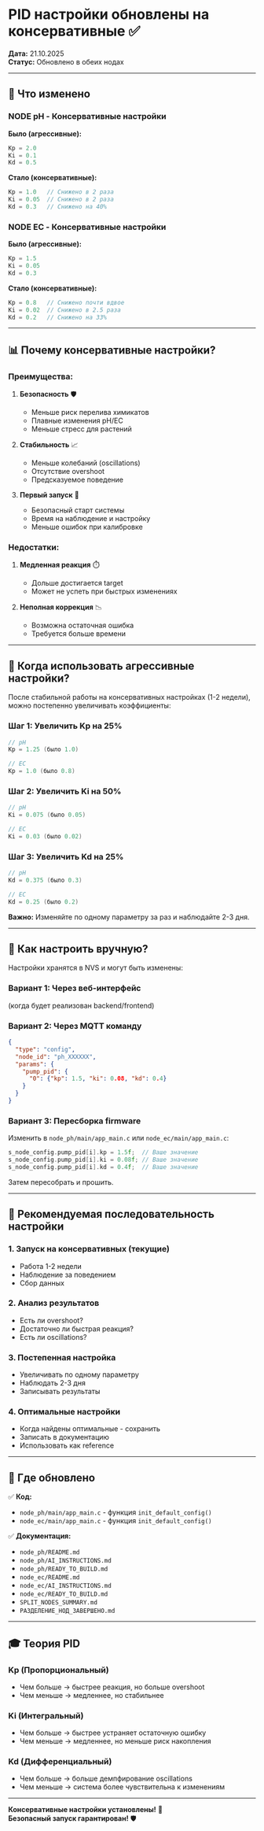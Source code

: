 # PID настройки обновлены на консервативные ✅

**Дата:** 21.10.2025  
**Статус:** Обновлено в обеих нодах

---

## 🎯 Что изменено

### NODE pH - Консервативные настройки

**Было (агрессивные):**
```c
Kp = 2.0
Ki = 0.1
Kd = 0.5
```

**Стало (консервативные):**
```c
Kp = 1.0   // Снижено в 2 раза
Ki = 0.05  // Снижено в 2 раза
Kd = 0.3   // Снижено на 40%
```

### NODE EC - Консервативные настройки

**Было (агрессивные):**
```c
Kp = 1.5
Ki = 0.05
Kd = 0.3
```

**Стало (консервативные):**
```c
Kp = 0.8   // Снижено почти вдвое
Ki = 0.02  // Снижено в 2.5 раза
Kd = 0.2   // Снижено на 33%
```

---

## 📊 Почему консервативные настройки?

### Преимущества:

1. **Безопасность** 🛡️
   - Меньше риск перелива химикатов
   - Плавные изменения pH/EC
   - Меньше стресс для растений

2. **Стабильность** 📈
   - Меньше колебаний (oscillations)
   - Отсутствие overshoot
   - Предсказуемое поведение

3. **Первый запуск** 🚀
   - Безопасный старт системы
   - Время на наблюдение и настройку
   - Меньше ошибок при калибровке

### Недостатки:

1. **Медленная реакция** ⏱️
   - Дольше достигается target
   - Может не успеть при быстрых изменениях

2. **Неполная коррекция** 📉
   - Возможна остаточная ошибка
   - Требуется больше времени

---

## 🔧 Когда использовать агрессивные настройки?

После стабильной работы на консервативных настройках (1-2 недели), можно постепенно увеличивать коэффициенты:

### Шаг 1: Увеличить Kp на 25%
```c
// pH
Kp = 1.25 (было 1.0)

// EC
Kp = 1.0 (было 0.8)
```

### Шаг 2: Увеличить Ki на 50%
```c
// pH
Ki = 0.075 (было 0.05)

// EC
Ki = 0.03 (было 0.02)
```

### Шаг 3: Увеличить Kd на 25%
```c
// pH
Kd = 0.375 (было 0.3)

// EC
Kd = 0.25 (было 0.2)
```

**Важно:** Изменяйте по одному параметру за раз и наблюдайте 2-3 дня.

---

## 📝 Как настроить вручную?

Настройки хранятся в NVS и могут быть изменены:

### Вариант 1: Через веб-интерфейс
(когда будет реализован backend/frontend)

### Вариант 2: Через MQTT команду
```json
{
  "type": "config",
  "node_id": "ph_XXXXXX",
  "params": {
    "pump_pid": {
      "0": {"kp": 1.5, "ki": 0.08, "kd": 0.4}
    }
  }
}
```

### Вариант 3: Пересборка firmware
Изменить в `node_ph/main/app_main.c` или `node_ec/main/app_main.c`:
```c
s_node_config.pump_pid[i].kp = 1.5f;  // Ваше значение
s_node_config.pump_pid[i].ki = 0.08f; // Ваше значение
s_node_config.pump_pid[i].kd = 0.4f;  // Ваше значение
```

Затем пересобрать и прошить.

---

## 🧪 Рекомендуемая последовательность настройки

### 1. Запуск на консервативных (текущие)
- Работа 1-2 недели
- Наблюдение за поведением
- Сбор данных

### 2. Анализ результатов
- Есть ли overshoot?
- Достаточно ли быстрая реакция?
- Есть ли oscillations?

### 3. Постепенная настройка
- Увеличивать по одному параметру
- Наблюдать 2-3 дня
- Записывать результаты

### 4. Оптимальные настройки
- Когда найдены оптимальные - сохранить
- Записать в документацию
- Использовать как reference

---

## 📍 Где обновлено

✅ **Код:**
- `node_ph/main/app_main.c` - функция `init_default_config()`
- `node_ec/main/app_main.c` - функция `init_default_config()`

✅ **Документация:**
- `node_ph/README.md`
- `node_ph/AI_INSTRUCTIONS.md`
- `node_ph/READY_TO_BUILD.md`
- `node_ec/README.md`
- `node_ec/AI_INSTRUCTIONS.md`
- `node_ec/READY_TO_BUILD.md`
- `SPLIT_NODES_SUMMARY.md`
- `РАЗДЕЛЕНИЕ_НОД_ЗАВЕРШЕНО.md`

---

## 🎓 Теория PID

### Kp (Пропорциональный)
- Чем больше → быстрее реакция, но больше overshoot
- Чем меньше → медленнее, но стабильнее

### Ki (Интегральный)
- Чем больше → быстрее устраняет остаточную ошибку
- Чем меньше → медленнее, но меньше риск накопления

### Kd (Дифференциальный)
- Чем больше → больше демпфирование oscillations
- Чем меньше → система более чувствительна к изменениям

---

**Консервативные настройки установлены!** 🎯  
**Безопасный запуск гарантирован!** 🛡️

